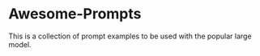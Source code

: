 # Awesome-Prompts
This is a collection of prompt examples to be used with the popular large model. 
